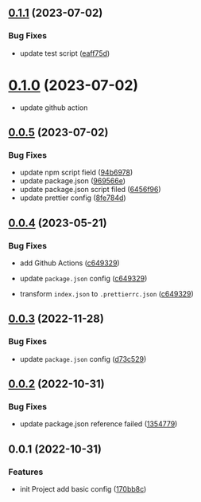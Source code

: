 ## [0.1.1](https://github.com/jaz-w/prettier-config/compare/v0.1.0...v0.1.1) (2023-07-02)


### Bug Fixes

* update test script ([eaff75d](https://github.com/jaz-w/prettier-config/commit/eaff75d676b89c6b570529dcabe5bb1a2f9139b7))



# [0.1.0](https://github.com/jaz-w/prettier-config/compare/v0.0.6...v0.1.0) (2023-07-02)

* update github action

## [0.0.5](https://github.com/jaz-w/prettier-config/compare/v0.0.4...v0.0.5) (2023-07-02)

### Bug Fixes

- update npm script field ([94b6978](https://github.com/jaz-w/prettier-config/commit/94b697855c9e712c314ab4dfa1bd3c373391ce67))
- update package.json ([969566e](https://github.com/jaz-w/prettier-config/commit/969566e5e3d5cf6b2eeb610e068a3d3c5ec3a30a))
- update package.json script filed ([6456f96](https://github.com/jaz-w/prettier-config/commit/6456f96456c749c1008319e2124a0e8821e4a613))
- update prettier config ([8fe784d](https://github.com/jaz-w/prettier-config/commit/8fe784d58877c66597d48c3d78393ac1711225c6))

## [0.0.4](https://github.com/jaz-w/prettier-config/compare/v0.0.3...v0.0.4) (2023-05-21)

### Bug Fixes

- add Github Actions ([c649329](https://github.com/jaz-w/prettier-config/commit/c649329edabea4b23bdb90b0f017e73c50c49b94))

- update `package.json` config ([c649329](https://github.com/jaz-w/prettier-config/commit/c649329edabea4b23bdb90b0f017e73c50c49b94))

- transform `index.json` to `.prettierrc.json` ([c649329](https://github.com/jaz-w/prettier-config/commit/c649329edabea4b23bdb90b0f017e73c50c49b94))

## [0.0.3](https://github.com/jaz-w/prettier-config/compare/v0.0.2...v0.0.3) (2022-11-28)

### Bug Fixes

- update `package.json` config ([d73c529](https://github.com/jaz-w/prettier-config/commit/d73c529c8fb61b9ea187ae764b526f9b483647a4))

## [0.0.2](https://github.com/jaz-w/prettier-config/compare/v0.0.1...v0.0.2) (2022-10-31)

### Bug Fixes

- update package.json reference failed ([1354779](https://github.com/jaz-w/prettier-config/commit/1354779b0541be8ab8bb89bef0e9d8365164a14d))

## 0.0.1 (2022-10-31)

### Features

- init Project add basic config ([170bb8c](https://github.com/jaz-w/prettier-config/commit/170bb8c40269649b9c84bf2252f1cfc01396a686))
